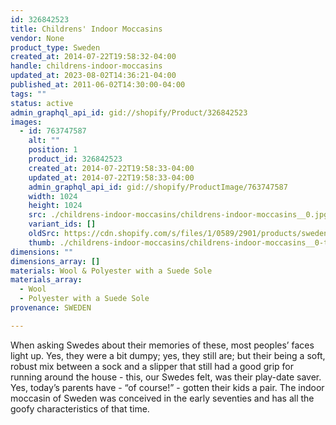 ```yaml
---
id: 326842523
title: Childrens' Indoor Moccasins
vendor: None
product_type: Sweden
created_at: 2014-07-22T19:58:32-04:00
handle: childrens-indoor-moccasins
updated_at: 2023-08-02T14:36:21-04:00
published_at: 2011-06-02T14:30:00-04:00
tags: ""
status: active
admin_graphql_api_id: gid://shopify/Product/326842523
images:
  - id: 763747587
    alt: ""
    position: 1
    product_id: 326842523
    created_at: 2014-07-22T19:58:33-04:00
    updated_at: 2014-07-22T19:58:33-04:00
    admin_graphql_api_id: gid://shopify/ProductImage/763747587
    width: 1024
    height: 1024
    src: ./childrens-indoor-moccasins/childrens-indoor-moccasins__0.jpg
    variant_ids: []
    oldSrc: https://cdn.shopify.com/s/files/1/0589/2901/products/sweden34.jpeg?v=1406073513
    thumb: ./childrens-indoor-moccasins/childrens-indoor-moccasins__0-thumb.jpg
dimensions: ""
dimensions_array: []
materials: Wool & Polyester with a Suede Sole
materials_array:
  - Wool
  - Polyester with a Suede Sole
provenance: SWEDEN

---
```


When asking Swedes about their memories of these, most peoples’ faces light up. Yes, they were a bit dumpy; yes, they still are; but their being a soft, robust mix between a sock and a slipper that still had a good grip for running around the house - this, our Swedes felt, was their play-date saver. Yes, today’s parents have - “of course!” - gotten their kids a pair. The indoor moccasin of Sweden was conceived in the early seventies and has all the goofy characteristics of that time.